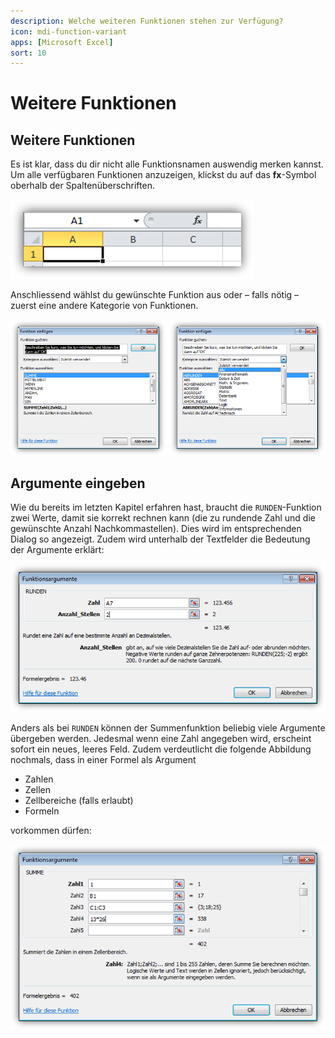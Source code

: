 ```yaml
---
description: Welche weiteren Funktionen stehen zur Verfügung?
icon: mdi-function-variant
apps: [Microsoft Excel]
sort: 10
---
```


# Weitere Funktionen



## Weitere Funktionen
Es ist klar, dass du dir nicht alle Funktionsnamen auswendig merken kannst. Um alle verfügbaren Funktionen anzuzeigen, klickst du auf das __fx__-Symbol oberhalb der Spaltenüberschriften.

![Das fx-Symbol zeigt alle verfügbaren Formeln](./fx.png)

Anschliessend wählst du gewünschte Funktion aus oder – falls nötig – zuerst eine andere Kategorie von Funktionen.

![Funktionen nach Themen aufgelistet](./fx-dialog.png)


## Argumente eingeben
Wie du bereits im letzten Kapitel erfahren hast, braucht die `RUNDEN`-Funktion zwei Werte, damit sie korrekt rechnen kann (die zu rundende Zahl und die gewünschte Anzahl Nachkommastellen). Dies wird im entsprechenden Dialog so angezeigt. Zudem wird unterhalb der Textfelder die Bedeutung der Argumente erklärt:

![Die Bedeutung der Argumente wird erklärt](./runden.png)

Anders als bei `RUNDEN` können der Summenfunktion beliebig viele Argumente übergeben werden. Jedesmal wenn eine Zahl angegeben wird, erscheint sofort ein neues, leeres Feld. Zudem verdeutlicht die folgende Abbildung nochmals, dass in einer Formel als Argument

- Zahlen
- Zellen
- Zellbereiche (falls erlaubt)
- Formeln

vorkommen dürfen:

![](./summe.png)
